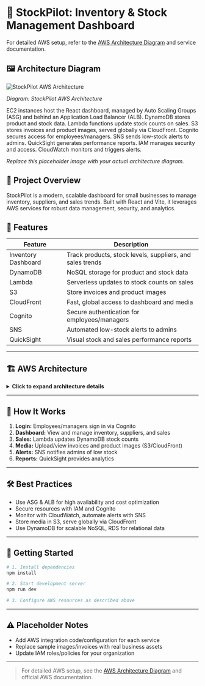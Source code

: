 
# 🚀 StockPilot: Inventory & Stock Management Dashboard

For detailed AWS setup, refer to the [AWS Architecture Diagram](#) and service documentation.

## 🖼️ Architecture Diagram
![StockPilot AWS Architecture](./.github/stockpilot-architecture.png)

*Diagram: StockPilot AWS Architecture*

EC2 instances host the React dashboard, managed by Auto Scaling Groups (ASG) and behind an Application Load Balancer (ALB).
DynamoDB stores product and stock data.
Lambda functions update stock counts on sales.
S3 stores invoices and product images, served globally via CloudFront.
Cognito secures access for employees/managers.
SNS sends low-stock alerts to admins.
QuickSight generates performance reports.
IAM manages security and access.
CloudWatch monitors and triggers alerts.

*Replace this placeholder image with your actual architecture diagram.*

## 📝 Project Overview
StockPilot is a modern, scalable dashboard for small businesses to manage inventory, suppliers, and sales trends. Built with React and Vite, it leverages AWS services for robust data management, security, and analytics.


## 🌟 Features
| Feature | Description |
| ------- | ----------- |
| Inventory Dashboard | Track products, stock levels, suppliers, and sales trends |
| DynamoDB | NoSQL storage for product and stock data |
| Lambda | Serverless updates to stock counts on sales |
| S3 | Store invoices and product images |
| CloudFront | Fast, global access to dashboard and media |
| Cognito | Secure authentication for employees/managers |
| SNS | Automated low-stock alerts to admins |
| QuickSight | Visual stock and sales performance reports |

---

## 🏗️ AWS Architecture

<details>
	<summary><strong>Click to expand architecture details</strong></summary>

**Scalable Web Application with ALB and Auto Scaling**

| AWS Service | Role |
| ----------- | ---- |
| EC2 | Hosts React app, scalable via ASG |
| ALB | Distributes traffic for high availability |
| ASG | Scales EC2 instances based on demand |
| RDS (Optional) | MySQL/PostgreSQL backend, Multi-AZ |
| IAM | Role-based access for all services |
| CloudWatch & SNS | Monitoring and alerting |

**Data Flow & Integration**
1. Employees/managers authenticate via Cognito
2. Dashboard (React app on EC2/ALB) displays inventory, suppliers, sales
3. Sales trigger Lambda to update DynamoDB
4. Invoices/images uploaded to S3, served via CloudFront
5. SNS sends low-stock/issue alerts
6. QuickSight visualizes performance

</details>

---

## 🚦 How It Works

1. **Login:** Employees/managers sign in via Cognito
2. **Dashboard:** View and manage inventory, suppliers, and sales
3. **Sales:** Lambda updates DynamoDB stock counts
4. **Media:** Upload/view invoices and product images (S3/CloudFront)
5. **Alerts:** SNS notifies admins of low stock
6. **Reports:** QuickSight provides analytics

---

## 🛠️ Best Practices
- Use ASG & ALB for high availability and cost optimization
- Secure resources with IAM and Cognito
- Monitor with CloudWatch, automate alerts with SNS
- Store media in S3, serve globally via CloudFront
- Use DynamoDB for scalable NoSQL, RDS for relational data

---

## 🚀 Getting Started
```sh
# 1. Install dependencies
npm install

# 2. Start development server
npm run dev

# 3. Configure AWS resources as described above
```

---

## ⚠️ Placeholder Notes
- Add AWS integration code/configuration for each service
- Replace sample images/invoices with real business assets
- Update IAM roles/policies for your organization

---

> For detailed AWS setup, see the [AWS Architecture Diagram](#) and official AWS documentation.
